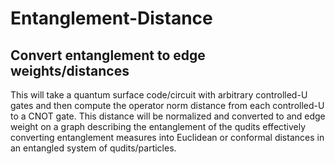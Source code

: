 # Entanglement-Distance
Convert entanglement to edge weights/distances
---
This will take a quantum surface code/circuit with arbitrary controlled-U gates and then
compute the operator norm distance from each controlled-U to a CNOT gate. This distance will be normalized and converted
to and edge weight on a graph describing the entanglement of the qudits effectively converting entanglement
measures into Euclidean or conformal distances in an entangled system of qudits/particles. 
